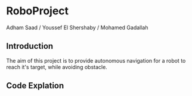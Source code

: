# RoboProject
Adham Saad / Youssef El Shershaby / Mohamed Gadallah
## Introduction
The aim of this project is to provide autonomous navigation for a robot to reach it's target, while avoiding obstacle.

## Code Explation
